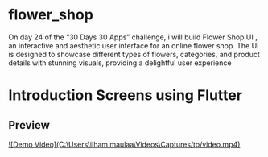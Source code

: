 # flower_shop

On day 24 of the “30 Days 30 Apps” challenge, i will build Flower Shop UI , an interactive and aesthetic user interface for an online flower shop. The UI is designed to showcase different types of flowers, categories, and product details with stunning visuals, providing a delightful user experience

# Introduction Screens using Flutter

## Preview

[![Demo Video](C:\Users\ilham maulaa\Videos\Captures/to/video.mp4)](https://github.com/user-attachments/assets/25aa36f5-e006-40e3-abf6-5b7b8d167898
)
